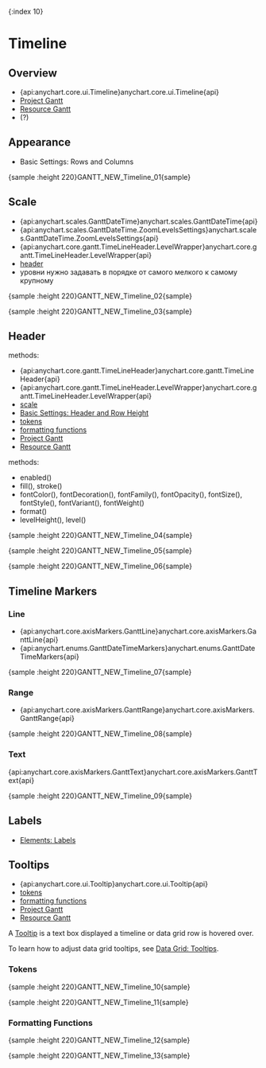 {:index 10}
# Timeline

## Overview

* {api:anychart.core.ui.Timeline}anychart.core.ui.Timeline{api}
* [Project Gantt](Project_Chart)
* [Resource Gantt](Resource_Chart)
* (?)

## Appearance

* Basic Settings: Rows and Columns

{sample :height 220}GANTT\_NEW\_Timeline\_01{sample}

## Scale

* {api:anychart.scales.GanttDateTime}anychart.scales.GanttDateTime{api}
* {api:anychart.scales.GanttDateTime.ZoomLevelsSettings}anychart.scales.GanttDateTime.ZoomLevelsSettings{api}
* {api:anychart.core.gantt.TimeLineHeader.LevelWrapper}anychart.core.gantt.TimeLineHeader.LevelWrapper{api}
* [header](#header)
* уровни нужно задавать в порядке от самого мелкого к самому крупному

{sample :height 220}GANTT\_NEW\_Timeline\_02{sample}

{sample :height 220}GANTT\_NEW\_Timeline\_03{sample}

## Header

methods:

* {api:anychart.core.gantt.TimeLineHeader}anychart.core.gantt.TimeLineHeader{api}
* {api:anychart.core.gantt.TimeLineHeader.LevelWrapper}anychart.core.gantt.TimeLineHeader.LevelWrapper{api}
* [scale](#scale)
* [Basic Settings: Header and Row Height](Basic_Settings#header_and_row_height)
* [tokens](../../Common_Settings/Text_Formatters#string_tokens)
* [formatting functions](../Common_Settings/Text_Formatters#formatting_functions)
* [Project Gantt](Project_Chart)
* [Resource Gantt](Resource_Chart)

methods:

* enabled()
* fill(), stroke()
* fontColor(), fontDecoration(), fontFamily(), fontOpacity(), fontSize(), fontStyle(), fontVariant(), fontWeight()
* format()
* levelHeight(), level()

{sample :height 220}GANTT\_NEW\_Timeline\_04{sample}

{sample :height 220}GANTT\_NEW\_Timeline\_05{sample}

{sample :height 220}GANTT\_NEW\_Timeline\_06{sample}

## Timeline Markers

### Line

* {api:anychart.core.axisMarkers.GanttLine}anychart.core.axisMarkers.GanttLine{api}
* {api:anychart.enums.GanttDateTimeMarkers}anychart.enums.GanttDateTimeMarkers{api}

{sample :height 220}GANTT\_NEW\_Timeline\_07{sample}

### Range

* {api:anychart.core.axisMarkers.GanttRange}anychart.core.axisMarkers.GanttRange{api}


{sample :height 220}GANTT\_NEW\_Timeline\_08{sample}

### Text

{api:anychart.core.axisMarkers.GanttText}anychart.core.axisMarkers.GanttText{api}


{sample :height 220}GANTT\_NEW\_Timeline\_09{sample}

## Labels

* [Elements: Labels](Elements#labels)

## Tooltips

* {api:anychart.core.ui.Tooltip}anychart.core.ui.Tooltip{api}
* [tokens](../../Common_Settings/Text_Formatters#string_tokens)
* [formatting functions](../Common_Settings/Text_Formatters#formatting_functions)
* [Project Gantt](Project_Chart)
* [Resource Gantt](Resource_Chart)

A [Tooltip](../Common_Settings/Tooltip) is a text box displayed a timeline or data grid row is hovered over.

To learn how to adjust data grid tooltips, see [Data Grid: Tooltips](Data_Grid#tooltips).

### Tokens

{sample :height 220}GANTT\_NEW\_Timeline\_10{sample}

{sample :height 220}GANTT\_NEW\_Timeline\_11{sample}

### Formatting Functions

{sample :height 220}GANTT\_NEW\_Timeline\_12{sample}

{sample :height 220}GANTT\_NEW\_Timeline\_13{sample}